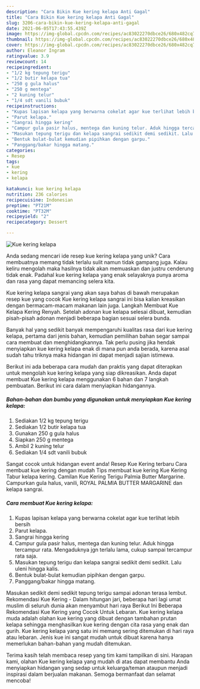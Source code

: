 ```yaml
---
description: "Cara Bikin Kue kering kelapa Anti Gagal"
title: "Cara Bikin Kue kering kelapa Anti Gagal"
slug: 3206-cara-bikin-kue-kering-kelapa-anti-gagal
date: 2021-06-05T17:43:55.439Z
image: https://img-global.cpcdn.com/recipes/ac83022270dbce26/680x482cq70/kue-kering-kelapa-foto-resep-utama.jpg
thumbnail: https://img-global.cpcdn.com/recipes/ac83022270dbce26/680x482cq70/kue-kering-kelapa-foto-resep-utama.jpg
cover: https://img-global.cpcdn.com/recipes/ac83022270dbce26/680x482cq70/kue-kering-kelapa-foto-resep-utama.jpg
author: Eleanor Ingram
ratingvalue: 3.9
reviewcount: 14
recipeingredient:
- "1/2 kg tepung terigu"
- "1/2 butir kelapa tua"
- "250 g gula halus"
- "250 g mentega"
- "2 kuning telur"
- "1/4 sdt vanili bubuk"
recipeinstructions:
- "Kupas lapisan kelapa yang berwarna cokelat agar kue terlihat lebih bersih"
- "Parut kelapa."
- "Sangrai hingga kering"
- "Campur gula pasir halus, mentega dan kuning telur. Aduk hingga tercampur rata. Mengaduknya jgn terlalu lama, cukup sampai tercampur rata saja."
- "Masukan tepung terigu dan kelapa sangrai sedikit demi sedikit. Lalu uleni hingga kalis."
- "Bentuk bulat-bulat kemudian pipihkan dengan garpu."
- "Panggang/bakar hingga matang."
categories:
- Resep
tags:
- kue
- kering
- kelapa

katakunci: kue kering kelapa 
nutrition: 236 calories
recipecuisine: Indonesian
preptime: "PT21M"
cooktime: "PT32M"
recipeyield: "2"
recipecategory: Dessert

---
```



![Kue kering kelapa](https://img-global.cpcdn.com/recipes/ac83022270dbce26/680x482cq70/kue-kering-kelapa-foto-resep-utama.jpg)

Anda sedang mencari ide resep kue kering kelapa yang unik? Cara membuatnya memang tidak terlalu sulit namun tidak gampang juga. Kalau keliru mengolah maka hasilnya tidak akan memuaskan dan justru cenderung tidak enak. Padahal kue kering kelapa yang enak selayaknya punya aroma dan rasa yang dapat memancing selera kita.

Kue kering kelapa sangrai yang akan saya bahas di bawah merupakan resep kue yang cocok Kue kering kelapa sangrai ini bisa kalian kreasikan dengan bermacam-macam makanan lain juga. Langkah Membuat Kue Kelapa Kering Renyah. Setelah adonan kue kelapa selesai dibuat, kemudian pisah-pisah adonan menjadi beberapa bagian sesuai selera bunda.

Banyak hal yang sedikit banyak mempengaruhi kualitas rasa dari kue kering kelapa, pertama dari jenis bahan, kemudian pemilihan bahan segar sampai cara membuat dan menghidangkannya. Tak perlu pusing jika hendak menyiapkan kue kering kelapa enak di mana pun anda berada, karena asal sudah tahu triknya maka hidangan ini dapat menjadi sajian istimewa.


Berikut ini ada beberapa cara mudah dan praktis yang dapat diterapkan untuk mengolah kue kering kelapa yang siap dikreasikan. Anda dapat membuat Kue kering kelapa menggunakan 6 bahan dan 7 langkah pembuatan. Berikut ini cara dalam menyiapkan hidangannya.

<!--inarticleads1-->

##### Bahan-bahan dan bumbu yang digunakan untuk menyiapkan Kue kering kelapa:

1. Sediakan 1/2 kg tepung terigu
1. Sediakan 1/2 butir kelapa tua
1. Gunakan 250 g gula halus
1. Siapkan 250 g mentega
1. Ambil 2 kuning telur
1. Sediakan 1/4 sdt vanili bubuk


Sangat cocok untuk hidangan event anda! Resep Kue Kering terbaru Cara membuat kue kering dengan mudah Tips membuat kue kering Kue Kering Tabur kelapa kering. Camilan Kue Kering Terigu Palmia Butter Margarine. Campurkan gula halus, vanili, ROYAL PALMIA BUTTER MARGARINE dan kelapa sangrai. 

<!--inarticleads2-->

##### Cara membuat Kue kering kelapa:

1. Kupas lapisan kelapa yang berwarna cokelat agar kue terlihat lebih bersih
1. Parut kelapa.
1. Sangrai hingga kering
1. Campur gula pasir halus, mentega dan kuning telur. Aduk hingga tercampur rata. Mengaduknya jgn terlalu lama, cukup sampai tercampur rata saja.
1. Masukan tepung terigu dan kelapa sangrai sedikit demi sedikit. Lalu uleni hingga kalis.
1. Bentuk bulat-bulat kemudian pipihkan dengan garpu.
1. Panggang/bakar hingga matang.


Masukan sedikit demi sedikit tepung terigu sampai adonan terasa lembut. Rekomendasi Kue Kering - Dalam hitungan jari, beberapa hari lagi umat muslim di seluruh dunia akan menyambut hari raya Berikut Ini Beberapa Rekomendasi Kue Kering yang Cocok Untuk Lebaran. Kue kering kelapa muda adalah olahan kue kering yang dibuat dengan tambahan prutan kelapa sehingga menghasilkan kue kering dengan cita rasa yang enak dan gurih. Kue kering kelapa yang satu ini memang sering ditemukan di hari raya atau lebaran. Jenis kue ini sangat mudah untuk dibuat karena hanya memerlukan bahan-bahan yang mudah ditemukan. 

Terima kasih telah membaca resep yang tim kami tampilkan di sini. Harapan kami, olahan Kue kering kelapa yang mudah di atas dapat membantu Anda menyiapkan hidangan yang sedap untuk keluarga/teman ataupun menjadi inspirasi dalam berjualan makanan. Semoga bermanfaat dan selamat mencoba!
